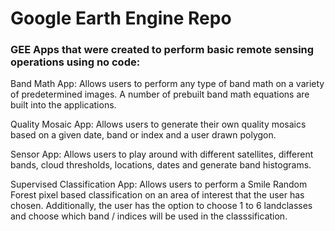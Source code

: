 # Google Earth Engine Repo

### GEE Apps that were created to perform basic remote sensing operations using no code:

Band Math App: Allows users to perform any type of band math on a variety of predetermined images. A number of prebuilt band math equations are built into the applications. 

Quality Mosaic App: Allows users to generate their own quality mosaics based on a given date, band or index and a user drawn polygon. 

Sensor App: Allows users to play around with different satellites, different bands, cloud thresholds, locations, dates and generate band histograms. 

Supervised Classification App: Allows users to perform a Smile Random Forest pixel based classification on an area of interest that the user has chosen. Additionally, the user has the option to choose 1 to 6 landclasses and choose which band / indices will be used in the classsification. 


